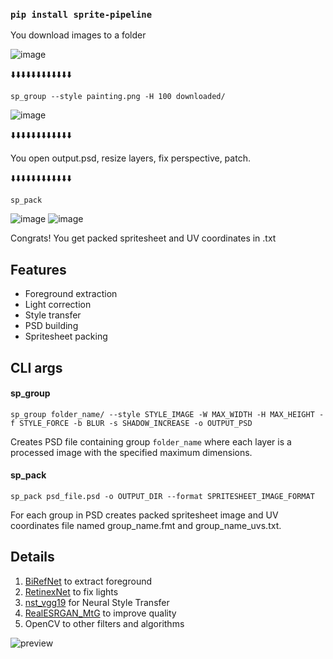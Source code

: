 ### **`pip install sprite-pipeline`**

You download images to a folder

![image](https://github.com/user-attachments/assets/c9571d74-167c-444a-85c0-de09c9c78eb6)

⬇️⬇️⬇️⬇️⬇️⬇️⬇️⬇️⬇️⬇️⬇️⬇️

`sp_group --style painting.png -H 100 downloaded/`

![image](https://github.com/user-attachments/assets/f78390a6-6737-4d33-bf24-3554721d5bdd)

⬇️⬇️⬇️⬇️⬇️⬇️⬇️⬇️⬇️⬇️⬇️⬇️

You open output.psd, resize layers, fix perspective, patch.

⬇️⬇️⬇️⬇️⬇️⬇️⬇️⬇️⬇️⬇️⬇️⬇️

`sp_pack`

![image](https://github.com/user-attachments/assets/8f7ed3f2-b918-4268-a123-a919f21e2485)
![image](https://github.com/user-attachments/assets/8a650d62-fa07-426c-a2fa-600af78e0420)

Congrats! You get packed spritesheet and UV coordinates in .txt

## Features

- Foreground extraction
- Light correction
- Style transfer
- PSD building
- Spritesheet packing

## CLI args

#### sp_group

`sp_group folder_name/ --style STYLE_IMAGE -W MAX_WIDTH -H MAX_HEIGHT -f STYLE_FORCE -b BLUR -s SHADOW_INCREASE -o OUTPUT_PSD`

Creates PSD file containing group `folder_name` where each layer is a processed image with the specified maximum dimensions.

#### sp_pack

`sp_pack psd_file.psd -o OUTPUT_DIR --format SPRITESHEET_IMAGE_FORMAT`

For each group in PSD creates packed spritesheet image and UV coordinates file named group_name.fmt and group_name_uvs.txt.

## Details

1. [BiRefNet](https://huggingface.co/ZhengPeng7/BiRefNet) to extract foreground
2. [RetinexNet](https://github.com/weichen582/RetinexNet) to fix lights
3. [nst_vgg19](https://github.com/alexanderbrodko/nst_vgg19) for Neural Style Transfer
4. [RealESRGAN_MtG](https://huggingface.co/rullaf/RealESRGAN_MtG) to improve quality
5. OpenCV to other filters and algorithms


![preview](https://github.com/user-attachments/assets/9b7bc898-84c9-47a4-b823-870315449a11)
